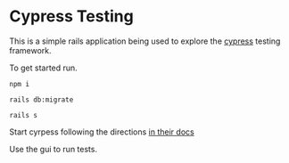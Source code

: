 # Cypress Testing

This is a simple rails application being used to explore the [cypress](cypress.io) testing framework.

To get started run.

```
npm i

rails db:migrate

rails s
```

Start cyrpess following the directions [in their docs](https://docs.cypress.io/guides/getting-started/installing-cypress.html#Opening-Cypress)

Use the gui to run tests.
